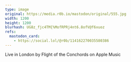 ```yaml
---
type: image
original: https://media.r0b.io/mastodon/original/555.jpg
width: 1200
height: 1200
blurhash: UG8z_fjc4TM{%MofRPRj4nt6.8ofV@f6xuoz
refs:
  mastodon_card:
    - https://social.lol/@r0b/114162270035580386
---
```


Live in London by Flight of the Conchords on Apple Music
